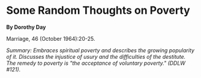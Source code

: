 Some Random Thoughts on Poverty
===============================

**By Dorothy Day**

Marriage, 46 (October 1964):20-25.

*Summary: Embraces spiritual poverty and describes the growing
popularity of it. Discusses the injustice of usury and the difficulties
of the destitute. The remedy to poverty is "the acceptance of voluntary
poverty." (DDLW \#121).*


